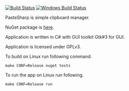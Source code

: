 [![Build Status](https://travis-ci.org/hluk/PasteSharp.svg?branch=master)](https://travis-ci.org/hluk/PasteSharp)
[![Windows Build Status](https://ci.appveyor.com/api/projects/status/github/hluk/pastesharp?branch=master&svg=true)](https://ci.appveyor.com/project/hluk/pastesharp)

PasteSharp is simple clipboard manager.

NuGet package is [here](https://www.nuget.org/packages/PasteSharp).

Application is written in C# with GUI toolkit Gtk#3 for GUI.

Application is licensed under GPLv3.

To build on Linux run following command.

    make CONF=Release nuget tests

To run the app on Linux run following.

    make CONF=Release run

